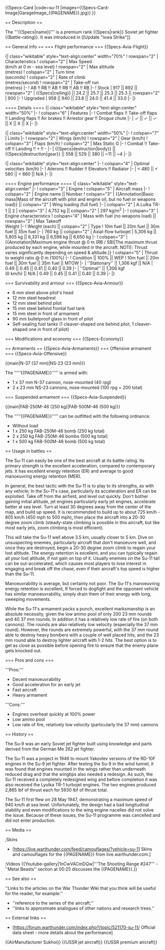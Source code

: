 {{Specs-Card
|code=su-11
|images={{Specs-Card-Image|GarageImage_{{PAGENAME}}.jpg}}
}}

== Description ==
<!-- ''In the description, the first part should be about the history of and the creation and combat usage of the aircraft, as well as its key features. In the second part, tell the reader about the aircraft in the game. Insert a screenshot of the vehicle, so that if the novice player does not remember the vehicle by name, he will immediately understand what kind of vehicle the article is talking about.'' -->
The '''{{Specs|name}}''' is a premium rank {{Specs|rank}} Soviet jet fighter {{Battle-rating}}. It was introduced in [[Update "Ixwa Strike"]].

== General info ==
=== Flight performance ===
{{Specs-Avia-Flight}}
<!-- ''Describe how the aircraft behaves in the air. Speed, manoeuvrability, acceleration and allowable loads - these are the most important characteristics of the vehicle.'' -->

{| class="wikitable" style="text-align:center" width="70%"
! rowspan="2" | Characteristics
! colspan="2" | Max Speed<br>(km/h at 0 m - sea level)
! rowspan="2" | Max altitude<br>(metres)
! colspan="2" | Turn time<br>(seconds)
! colspan="2" | Rate of climb<br>(metres/second)
! rowspan="2" | Take-off run<br>(metres)
|-
! AB !! RB !! AB !! RB !! AB !! RB
|-
! Stock
| 917 || 892 || rowspan="2" | {{Specs|ceiling}} || 24.2 || 25.7 || 25.3 || 25.3 || rowspan="2" | 900
|-
! Upgraded
| 958 || 940 || 23.8 || 24.0 || 41.4 || 33.0
|-
|}

==== Details ====
{| class="wikitable" style="text-align:center" width="50%"
|-
! colspan="6" | Features
|-
! Combat flaps !! Take-off flaps !! Landing flaps !! Air brakes !! Arrestor gear !! Drogue chute
|-
| ✓ || ✓ || ✓ || X || X || X     <!-- ✓ -->
|-
|}

{| class="wikitable" style="text-align:center" width="50%"
|-
! colspan="7" | Limits
|-
! rowspan="2" | Wings (km/h)
! rowspan="2" | Gear (km/h)
! colspan="3" | Flaps (km/h)
! colspan="2" | Max Static G
|-
! Combat !! Take-off !! Landing !! + !! -
|-
| {{Specs|destruction|body}} || {{Specs|destruction|gear}} || 558 || 529 || 380 || ~11 || ~4
|-
|}

{| class="wikitable" style="text-align:center"
|-
! colspan="4" | Optimal velocities (km/h)
|-
! Ailerons !! Rudder !! Elevators !! Radiator
|-
| < 480 || < 580 || < 660 || N/A
|-
|}

==== Engine performance ====
{| class="wikitable" style="text-align:center"
|-
! colspan="3" | Engine
! colspan="5" | Aircraft mass
|-
! colspan="2" | Engine name || Number
! colspan="3" | {{Annotation|Basic mass|Mass of the aircraft with pilot and engine oil, but no fuel or weapons load}} || colspan="2" | Wing loading (full fuel)
|-
| colspan="2" | A.Lulka TR-1 || 2
| colspan="3" | 4,752 kg || colspan="2" | 297 kg/m<sup>2</sup>
|-
! colspan="3" | Engine characteristics
! colspan="4" | Mass with fuel (no weapons load) || rowspan="2" | Max Takeoff<br>Weight
|-
! Weight (each) || colspan="2" | Type
! 10m fuel || 20m fuel || 30m fuel || 35m fuel
|-
| 760 kg || colspan="2" | Axial-flow turbojet
| 5,306 kg || 5,805 kg || 6,331 kg || 6,598 kg || 6,650 kg
|-
! colspan="3" | {{Annotation|Maximum engine thrust @ 0 m (RB / SB)|The maximum thrust produced by each engine, while mounted in the aircraft. NOTE: Thrust varies significantly depending on speed & altitude.}}
! colspan="5" | Thrust to weight ratio @ 0 m (100%)
|-
! Condition || 100% || WEP
! 10m fuel || 20m fuel || 30m fuel || 35m fuel || MTOW
|-
| ''Stationary'' || 1,306 kgf || N/A
| 0.49 || 0.45 || 0.41 || 0.40 || 0.39
|-
| ''Optimal'' || 1,306 kgf<br>(0 km/h) || N/A
| 0.49 || 0.45 || 0.41 || 0.40 || 0.39
|-
|}

=== Survivability and armour ===
{{Specs-Avia-Armour}}
<!-- ''Examine the survivability of the aircraft. Note how vulnerable the structure is and how secure the pilot is, whether the fuel tanks are armoured, etc. Describe the armour, if there is any, and also mention the vulnerability of other critical aircraft systems.'' -->

* 6 mm steel above pilot's head
* 12 mm steel headrest
* 12 mm steel behind pilot
* 15 mm steel behind frontal fuel tank
* 15 mm steel in front of armament
* 90 mm bulletproof glass in front of pilot
* Self-sealing fuel tanks (1 cleaver-shaped one behind pilot, 1 cleaver-shaped one in front of pilot)

=== Modifications and economy ===
{{Specs-Economy}}

== Armaments ==
{{Specs-Avia-Armaments}}
=== Offensive armament ===
{{Specs-Avia-Offensive}}
<!-- ''Describe the offensive armament of the aircraft, if any. Describe how effective the cannons and machine guns are in a battle, and also what belts or drums are better to use. If there is no offensive weaponry, delete this subsection.'' -->
{{main|N-37 (37 mm)|NS-23 (23 mm)}}

The '''''{{PAGENAME}}''''' is armed with:

* 1 x 37 mm N-37 cannon, nose-mounted (40 rpg)
* 2 x 23 mm NS-23 cannons, nose-mounted (100 rpg = 200 total)

=== Suspended armament ===
{{Specs-Avia-Suspended}}
<!-- ''Describe the aircraft's suspended armament: additional cannons under the wings, bombs, rockets and torpedoes. This section is especially important for bombers and attackers. If there is no suspended weaponry remove this subsection.'' -->
{{main|FAB-250M-46 (250 kg)|FAB-500M-46 (500 kg)}}

The '''''{{PAGENAME}}''''' can be outfitted with the following ordnance:

* Without load
* 1 x 250 kg FAB-250M-46 bomb (250 kg total)
* 2 x 250 kg FAB-250M-46 bombs (500 kg total)
* 1 x 500 kg FAB-500M-46 bomb (500 kg total)

== Usage in battles ==
<!-- ''Describe the tactics of playing in the aircraft, the features of using aircraft in a team and advice on tactics. Refrain from creating a "guide" - do not impose a single point of view, but instead, give the reader food for thought. Examine the most dangerous enemies and give recommendations on fighting them. If necessary, note the specifics of the game in different modes (AB, RB, SB).'' -->
The Su-11 can easily be one of the best aircraft at its battle rating. Its primary strength is the excellent acceleration, compared to contemporary jets. It has excellent energy retention (ER) and average to good manoeuvring energy retention (MER).

In general, the best tactic with the Su-11 is to play to its strengths, as with any vehicle; In the Su-11's case, particularly its acceleration and ER can be exploited. Take off from the airfield, and level out quickly. Don't bother gaining initial altitude, jet engines particularly early jet engines, accelerate better at sea level. Turn at least 30 degrees away from the center of the map, and build up speed. It is recommended to build up to about 725 km/h - 805 km/h (450 mph to 500 mph), then place the aircraft into a 20-30 degree zoom climb (steady-state climbing is possible in this aircraft, but like most early jets, zoom climbing is most efficient).

This will take the Su-11 well above 3.5 km, usually closer to 5 km. Dive on unsuspecting enemies, particularly aircraft that don't manoeuvre well, and once they are destroyed, begin a 20-30 degree zoom climb to regain your lost altitude. The energy retention is excellent, and you can typically regain all your lost altitude, if not gain on top of it. Usually enemies on the Su-11 tail can be out-accelerated, which causes most players to lose interest in engaging and break off the chase, even if their aircraft's top speed is higher than the Su-11.

Manoeuvrability is average, but certainly not poor. The Su-11's manoeuvring energy retention is excellent, If forced to dogfight and the opponent vehicle has similar manoeuvrability, simply drain them of their energy with long, sweeping movements.

While the Su-11's armament packs a punch, excellent marksmanship is an absolute necessity, given the low ammo pool of only 200 23 mm rounds and 40 37 mm rounds. In addition it has a relatively low rate of fire (on both cannons). The rounds are also relatively low velocity (especially the 37 mm round). However, the rounds are extremely powerful, with the 37 mm round able to destroy heavy bombers with a couple of well placed hits, and the 23 mm round able to destroy lighter aircraft with 1-2 hits. The best option is to get as close as possible before opening fire to ensure that the enemy plane gets knocked out.

=== Pros and cons ===
<!-- ''Summarise and briefly evaluate the vehicle in terms of its characteristics and combat effectiveness. Mark its pros and cons in the bulleted list. Try not to use more than 6 points for each of the characteristics. Avoid using categorical definitions such as "bad", "good" and the like - use substitutions with softer forms such as "inadequate" and "effective".'' -->

'''Pros:'''

* Decent manoeuvrability
* Good acceleration for an early jet
* Fast aircraft
* Heavy armament

'''Cons:'''

* Engines overheat quickly at 100% power
* Low ammo pool
* Low rate of fire, relatively low velocity (particularly the 37 mm) cannons

== History ==
<!-- ''Describe the history of the creation and combat usage of the aircraft in more detail than in the introduction. If the historical reference turns out to be too long, take it to a separate article, taking a link to the article about the vehicle and adding a block "/History" (example: <nowiki>https://wiki.warthunder.com/(Vehicle-name)/History</nowiki>) and add a link to it here using the <code>main</code> template. Be sure to reference text and sources by using <code><nowiki><ref></ref></nowiki></code>, as well as adding them at the end of the article with <code><nowiki><references /></nowiki></code>. This section may also include the vehicle's dev blog entry (if applicable) and the in-game encyclopedia description (under <code><nowiki>=== In-game description ===</nowiki></code>, also if applicable).'' -->
The Su-9 was an early Soviet jet fighter built using knowledge and parts derived from the German Me 262 jet fighter.

The Su-11 was a project in 1946 to mount Yakovlev versions of the RD-10F engines in the Su-9 jet fighter. After testing the Su-9 in the wind tunnel, it was found that engines mounted in the wings rather than underneath reduced drag and that the wingtips also needed a redesign. As such, the Su-11 received a completely redesigned wing and before completion it was also received the Lyulka TR-1 turbojet engines. The two engines produced 2,865 lbf of thrust each for 5930 lbf of thrust total.

The Su-11 first flew on 28 May 1947, demonstrating a maximum speed of 940 km/h at sea level. Unfortunately, the design had a bad longitudinal stability and even modifications to the wing engine nacelles did not solve the issue. Because of these issues, the Su-11 programme was cancelled and did not enter production.

== Media ==
<!-- ''Excellent additions to the article would be video guides, screenshots from the game, and photos.'' -->

;Skins
* [https://live.warthunder.com/feed/camouflages/?vehicle=su-11 Skins and camouflages for the {{PAGENAME}} from live.warthunder.com.]

;Videos
{{Youtube-gallery|1nCwVACmDQw|'''The Shooting Range #247''' - ''Metal Beasts'' section at 00:25 discusses the {{PAGENAME}}.}}

== See also ==
<!-- ''Links to the articles on the War Thunder Wiki that you think will be useful for the reader, for example:''
* ''reference to the series of the aircraft;''
* ''links to approximate analogues of other nations and research trees.'' -->
''Links to the articles on the War Thunder Wiki that you think will be useful for the reader, for example:''

* ''reference to the series of the aircraft;''
* ''links to approximate analogues of other nations and research trees.''

== External links ==
<!-- ''Paste links to sources and external resources, such as:''
* ''topic on the official game forum;''
* ''other literature.'' -->

* [https://forum.warthunder.com/index.php?/topic/521170-su-11/ Official data sheet - more details about the performance]

{{AirManufacturer Sukhoi}}
{{USSR jet aircraft}}
{{USSR premium aircraft}}